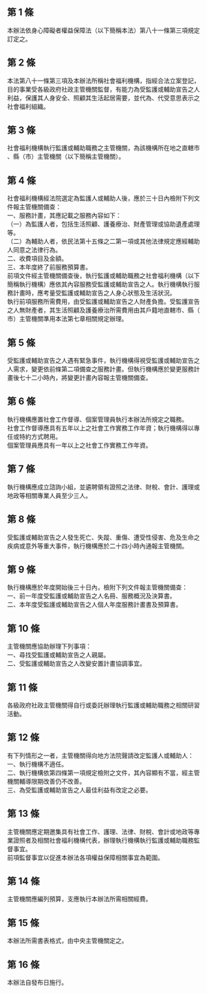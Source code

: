 第 1 條
-------
本辦法依身心障礙者權益保障法（以下簡稱本法）第八十一條第三項規定  
訂定之。

第 2 條
-------
本法第八十一條第三項及本辦法所稱社會福利機構，指經合法立案登記，  
目的事業受各級政府社政主管機關監督，有能力為受監護或輔助宣告之人  
利益，保護其人身安全、照顧其生活起居需要，並代為、代受意思表示之  
社會福利組織。

第 3 條
-------
社會福利機構執行監護或輔助職務之主管機關，為該機構所在地之直轄市  
、縣（市）主管機關（以下簡稱主管機關）。

第 4 條
-------
社會福利機構經法院選定為監護人或輔助人後，應於三十日內檢附下列文  
件報主管機關備查：  
一、服務計畫，其應記載之服務內容如下：  
（一）為監護人者，包括生活照顧、護養療治、財產管理或協助遺產處理  
      等。  
（二）為輔助人者，依民法第十五條之二第一項或其他法律規定應經輔助  
      人同意之法律行為。  
二、收費項目及金額。  
三、本年度終了前服務預算書。  
前項文件經主管機關備查後，執行監護或輔助職務之社會福利機構（以下  
簡稱執行機構）應依其內容服務受監護或輔助宣告之人。執行機構執行服  
務計畫時，應考量受監護或輔助宣告之人身心狀態及生活狀況。  
執行前項服務所需費用，由受監護或輔助宣告之人財產負擔。受監護宣告  
之人無財產者，其生活照顧及護養療治所需費用由其戶籍地直轄市、縣（  
市）主管機關準用本法第七章相關規定辦理。

第 5 條
-------
受監護或輔助宣告之人遇有緊急事件，執行機構得視受監護或輔助宣告之  
人需求，變更依前條第二項備查之服務計畫。但執行機構應於變更服務計  
畫後七十二小時內，將變更計畫內容報主管機關備查。

第 6 條
-------
執行機構應置社會工作督導、個案管理員執行本辦法所規定之職務。  
社會工作督導應具有五年以上之社會工作實務工作年資；執行機構得以專  
任或特約方式聘用。  
個案管理員應具有一年以上之社會工作實務工作年資。

第 7 條
-------
執行機構應成立諮詢小組，並遴聘領有證照之法律、財稅、會計、護理或  
地政等相關專業人員至少三人。

第 8 條
-------
受監護或輔助宣告之人發生死亡、失蹤、重傷、遭受性侵害、危及生命之  
疾病或意外等重大事件，執行機構應於二十四小時內通報主管機關。

第 9 條
-------
執行機構應於年度開始後三十日內，檢附下列文件報主管機關備查：  
一、前一年度受監護或輔助宣告之人名冊、服務概況及決算書。  
二、本年度受監護或輔助宣告之人個人年度服務計畫書及預算書。

第 10 條
--------
主管機關應協助辦理下列事項：  
一、尋找受監護或輔助宣告之人親屬。  
二、受監護或輔助宣告之人改變安置計畫協調事宜。

第 11 條
--------
各級政府社政主管機關得自行或委託辦理執行監護或輔助職務之相關研習  
活動。

第 12 條
--------
有下列情形之一者，主管機關得向地方法院聲請改定監護人或輔助人：  
一、執行機構不適任。  
二、執行機構依第四條第一項規定檢附之文件，其內容顯有不當，經主管  
    機關輔導限期改善仍不改善。  
三、為受監護或輔助宣告之人最佳利益有改定之必要。

第 13 條
--------
主管機關應定期邀集具有社會工作、護理、法律、財稅、會計或地政等專  
業證照者及相關社會福利機構代表，辦理執行機構執行監護或輔助職務監  
督事宜。  
前項監督事宜以促進本辦法各項權益保障相關事宜為範圍。

第 14 條
--------
主管機關應編列預算，支應執行本辦法所需相關經費。

第 15 條
--------
本辦法所需書表格式，由中央主管機關定之。

第 16 條
--------
本辦法自發布日施行。

